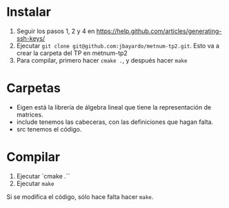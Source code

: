 # Instalar

 1. Seguir los pasos 1, 2 y 4 en https://help.github.com/articles/generating-ssh-keys/
 2. Ejecutar `git clone git@github.com:jbayardo/metnum-tp2.git`. Esto va a crear la carpeta del TP en metnum-tp2
 3. Para compilar, primero hacer `cmake .`, y después hacer `make`

# Carpetas

 - Eigen está la librería de álgebra lineal que tiene la representación de matrices.
 - include tenemos las cabeceras, con las definiciones que hagan falta.
 - src tenemos el código.

# Compilar

 1. Ejecutar `cmake .``
 2. Ejecutar `make`

Si se modifica el código, sólo hace falta hacer `make`.
